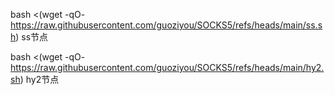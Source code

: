 bash <(wget -qO- https://raw.githubusercontent.com/guoziyou/SOCKS5/refs/heads/main/ss.sh)  ss节点




bash <(wget -qO- https://raw.githubusercontent.com/guoziyou/SOCKS5/refs/heads/main/hy2.sh)  hy2节点
